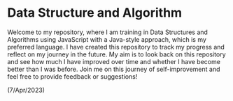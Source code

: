 # Data Structure and Algorithm

Welcome to my repository, where I am training in Data Structures and Algorithms using JavaScript with a Java-style approach, which is my preferred language. I have created this repository to track my progress and reflect on my journey in the future. My aim is to look back on this repository and see how much I have improved over time and whether I have become better than I was before. Join me on this journey of self-improvement and feel free to provide feedback or suggestions!

(7/Apr/2023)
